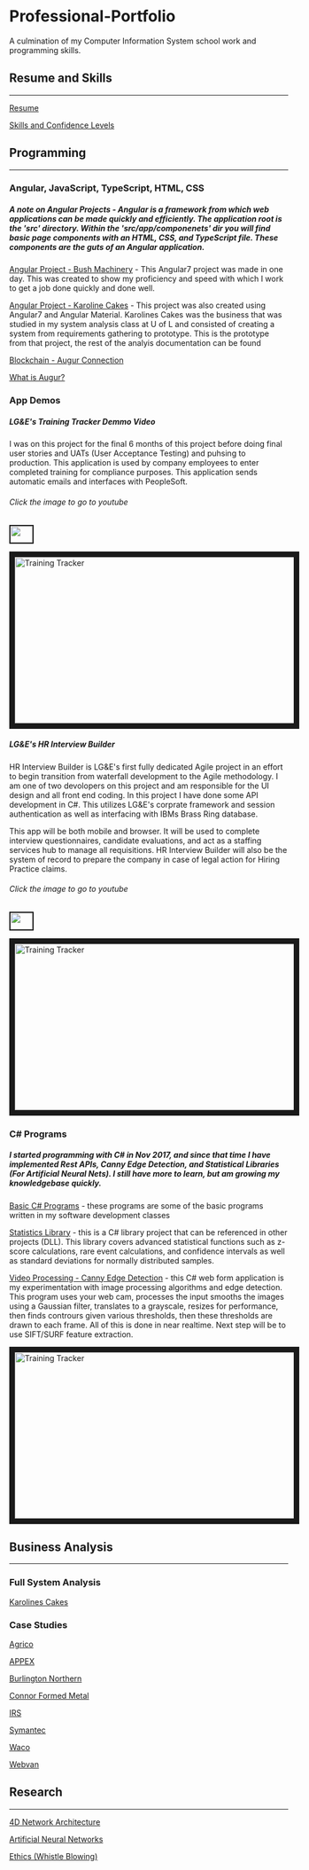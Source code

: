 # Professional-Portfolio
A culmination of my Computer Information System school work and programming skills.

## Resume and Skills
___

[Resume](../master/Resume/Resume%20-%20SinglePage%201.8.2019.docx)

[Skills and Confidence Levels](../master/Resume/Skills.xlsx)

## Programming
___

### Angular, JavaScript, TypeScript, HTML, CSS
##### A note on Angular Projects - Angular is a framework from which web applications can be made quickly and efficiently. The application root is the 'src' directory. Within the 'src/app/componenets' dir you will find basic page components with an HTML, CSS, and TypeScript file. These components are the guts of an Angular application.

[Angular Project - Bush Machinery](../master/Programming/Angular_Projects/bushMachinery) - This Angular7 project was made in one day. This was created to show my proficiency and speed with which I work to get a job done quickly and done well.

[Angular Project - Karoline Cakes](../master/Programming/Angular_Projects/KarolinesCakes) - This project was also created using Angular7 and Angular Material. Karolines Cakes was the business that was studied in my system analysis class at U of L and consisted of creating a system from requirements gathering to prototype. This is the prototype from that project, the rest of the analyis documentation can be found 

[Blockchain - Augur Connection](../master/Programming/augur-node-edited)

<a href="https://www.augur.net/" 
target="_blank">What is Augur?</a>

### App Demos

##### LG&E's Training Tracker Demmo Video 

I was on this project for the final 6 months of this project before doing final user stories and UATs (User Acceptance Testing) and puhsing to production. This application is used by company employees to enter completed training for compliance purposes. This application sends automatic emails and interfaces with PeopleSoft. 

###### Click the image to go to youtube 

<a href="https://www.youtube.com/watch?v=UU6Q5ZbL8WE" target="_blank"><img src="../master/assets/youtube.svg.png" alt="" width="40" height="30" border="2" /></a>

<a href="https://www.youtube.com/watch?v=UU6Q5ZbL8WE" 
target="_blank"><img src="../master/Programming/trainingtracker.jpg" 
alt="Training Tracker" width="600" height="300" border="10" /></a>

##### LG&E's HR Interview Builder
HR Interview Builder is LG&E's first fully dedicated Agile project in an effort to begin transition from waterfall development to the Agile methodology. I am one of two devolopers on this project and am responsible for the UI design and all front end coding. In this project I have done some API development in C#. This utilizes LG&E's corprate framework and session authentication as well as interfacing with IBMs Brass Ring database. 

This app will be both mobile and browser. It will be used to complete interview questionnaires, candidate evaluations, and act as a staffing services hub to manage all requisitions. HR Interview Builder will also be the system of record to prepare the company in case of legal action for Hiring Practice claims.

###### Click the image to go to youtube

<a href="https://www.youtube.com/watch?v=q3goyvmWNBg" target="_blank"><img src="../master/assets/youtube.svg.png" alt="" width="40" height="30" border="2" /></a>  

<a href="https://www.youtube.com/watch?v=q3goyvmWNBg" 
target="_blank"><img src="../master/Programming/hrib.jpg" 
alt="Training Tracker" width="600" height="300" border="10" /></a>

### C# Programs
##### I started programming with C# in Nov 2017, and since that time I have implemented Rest APIs, Canny Edge Detection, and Statistical Libraries (For Artificial Neural Nets). I still have more to learn, but am growing my knowledgebase quickly.

[Basic C# Programs](../master/Programming/C_Sharp) - these programs are some of the basic programs written in my software development classes

[Statistics Library](../master/Programming/C_Sharp_Statistics_Library) - this is a C# library project that can be referenced in other projects (DLL). This library covers advanced statistical functions such as z-score calculations, rare event calculations, and confidence intervals as well as standard deviations for normally distributed samples.

[Video Processing - Canny Edge Detection](../master/Programming/CannyEdgeDetector) - this C# web form application is my experimentation with image processing algorithms and edge detection. This program uses your web cam, processes the input smooths the images using a Gaussian filter, translates to a grayscale, resizes for performance, then finds contrours given various thresholds, then these thresholds are drawn to each frame. All of this is done in near realtime. Next step will be to use SIFT/SURF feature extraction.

<img src="../master/Programming/cannyProgram.jpg" 
alt="Training Tracker" width="600" height="300" border="10" />

## Business Analysis
___
### Full System Analysis

[Karolines Cakes](../master/Business%20Analysis/Karolines%20Cakes)

### Case Studies

[Agrico](../master/Business%20Analysis/Business%20Case%20Studies/)

[APPEX](../master/Business%20Analysis/Business%20Case%20Studies/)

[Burlington Northern](../master/Business%20Analysis/Business%20Case%20Studies/)

[Connor Formed Metal](../master/Business%20Analysis/Business%20Case%20Studies/)

[IRS](../master/Business%20Analysis/Business%20Case%20Studies/)

[Symantec](../master/Business%20Analysis/Business%20Case%20Studies/)

[Waco](../master/Business%20Analysis/Business%20Case%20Studies/)

[Webvan](../master/Business%20Analysis/Business%20Case%20Studies/)

## Research
___

[4D Network Architecture](../master/Research%20Papers/4D%20Network%20Architecture.docx)

[Artificial Neural Networks](../master/Research%20Papers/Artificial%20Neural%20Networks%20and%20Overfitting.docx)

[Ethics (Whistle Blowing)](../master/Research%20Papers/Ethics%20-%20Whistle%20Blowing.docx)

